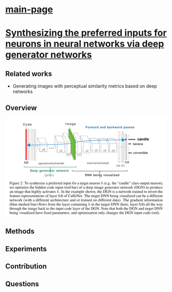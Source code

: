 # [main-page](../README.md)

# [Synthesizing the preferred inputs for neurons in neural networks via deep generator networks](../papers/Synthesizing.pdf)

## Related works
* Generating images with perceptual similarity metrics based on deep networks
## Overview
![](images/2021-06-05_171447.png)

## Methods

## Experiments

## Contribution

## Questions

